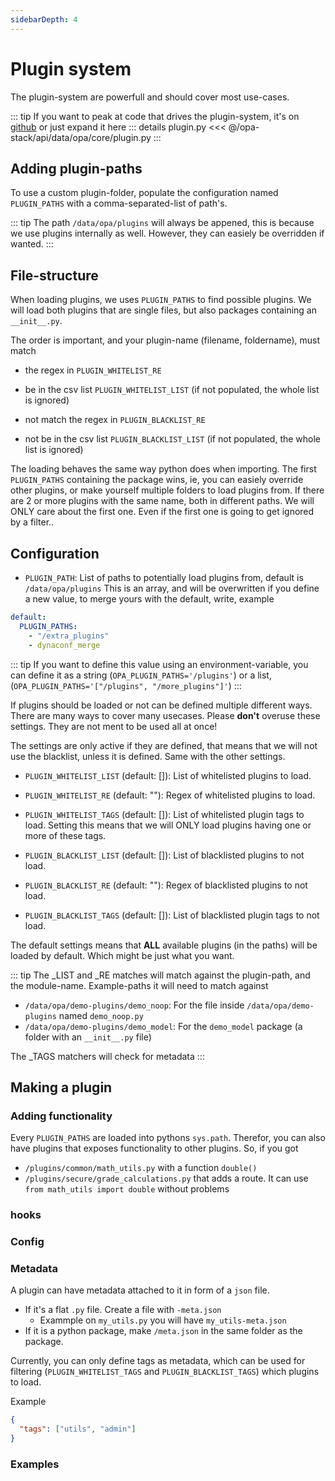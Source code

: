 ```yaml
---
sidebarDepth: 4
---
```


# Plugin system

The plugin-system are powerfull and should cover most use-cases.

::: tip
If you want to peak at code that drives the plugin-system, it's on [github](https://github.com/opa-stack/opa-stack/blob/master/api/data/opa/core/plugin.py) or just expand it here
::: details plugin.py
<<< @/opa-stack/api/data/opa/core/plugin.py
:::

## Adding plugin-paths

To use a custom plugin-folder, populate the configuration named `PLUGIN_PATHS` with a comma-separated-list of path's.

::: tip
The path `/data/opa/plugins` will always be appened, this is because we use plugins internally as well. However, they can easiely be overridden if wanted.
:::

## File-structure

When loading plugins, we uses `PLUGIN_PATHS` to find possible plugins. We will load both plugins that are single files, but also packages containing an `__init__.py`.

The order is important, and your plugin-name (filename, foldername), must match
* the regex in `PLUGIN_WHITELIST_RE`
* be in the csv list `PLUGIN_WHITELIST_LIST` (if not populated, the whole list is ignored)

* not match the regex in `PLUGIN_BLACKLIST_RE`
* not be in the csv list `PLUGIN_BLACKLIST_LIST` (if not populated, the whole list is ignored)

The loading behaves the same way python does when importing. The first `PLUGIN_PATHS` containing the package wins, ie, you can easiely override other plugins, or make yourself multiple folders to load plugins from. If there are 2 or more plugins with the same name, both in different paths.
We will ONLY care about the first one. Even if the first one is going to get ignored by a filter..

## Configuration

* `PLUGIN_PATH`: List of paths to potentially load plugins from, default is `/data/opa/plugins`
This is an array, and will be overwritten if you define a new value, to merge yours with the default, write, example

```yaml
default:
  PLUGIN_PATHS:
    - "/extra_plugins"
    - dynaconf_merge
```

::: tip
If you want to define this value using an environment-variable, you can define it as a string (`OPA_PLUGIN_PATHS='/plugins'`) or a list, (`OPA_PLUGIN_PATHS='["/plugins", "/more_plugins"]'`)
:::

If plugins should be loaded or not can be defined multiple different ways. There are many ways to cover many usecases.
Please **don't** overuse these settings. They are not ment to be used all at once!

The settings are only active if they are defined, that means that we will not use the blacklist, unless it is defined.
Same with the other settings.

* `PLUGIN_WHITELIST_LIST` (default: []): List of whitelisted plugins to load.
* `PLUGIN_WHITELIST_RE` (default: ""): Regex of whitelisted plugins to load. 
* `PLUGIN_WHITELIST_TAGS` (default: []): List of whitelisted plugin tags to load. Setting this means that we will ONLY load plugins having one or more of these tags.

* `PLUGIN_BLACKLIST_LIST` (default: []): List of blacklisted plugins to not load.
* `PLUGIN_BLACKLIST_RE` (default: ""): Regex of blacklisted plugins to not load. 
* `PLUGIN_BLACKLIST_TAGS` (default: []): List of blacklisted plugin tags to not load.

The default settings means that **ALL** available plugins (in the paths) will be loaded by default. Which might be just what you want.

::: tip
The _LIST and _RE matches will match against the plugin-path, and the module-name. Example-paths it will need to match against
  * `/data/opa/demo-plugins/demo_noop`: For the file inside `/data/opa/demo-plugins` named `demo_noop.py`
  * `/data/opa/demo-plugins/demo_model`: For the `demo_model` package (a folder with an `__init__.py` file)

The _TAGS matchers will check for metadata
:::

## Making a plugin

### Adding functionality

Every `PLUGIN_PATHS` are loaded into pythons `sys.path`. Therefor, you can also have plugins that exposes functionality to other plugins.
So, if you got

* `/plugins/common/math_utils.py` with a function `double()`
* `/plugins/secure/grade_calculations.py` that adds a route. It can use `from math_utils import double` without problems

### hooks

### Config

### Metadata

A plugin can have metadata attached to it in form of a `json` file.
* If it's a flat `.py` file. Create a file with `-meta.json`
  * Exammple on `my_utils.py` you will have `my_utils-meta.json`
* If it is a python package, make `/meta.json` in the same folder as the package.

Currently, you can only define tags as metadata, which can be used for filtering (`PLUGIN_WHITELIST_TAGS` and `PLUGIN_BLACKLIST_TAGS`) which plugins to load.

Example

```json
{
  "tags": ["utils", "admin"]
}
```

### Examples
